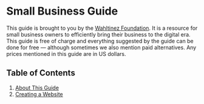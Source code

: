 # Small Business Guide

This guide is brought to you by the [Wahltinez Foundation](https://wahltinez.org). It is a resource
for small business owners to efficiently bring their business to the digital era. This guide is free
of charge and everything suggested by the guide can be done for free — although sometimes we also
mention paid alternatives. Any prices mentioned in this guide are in US dollars.

## Table of Contents

1. [About This Guide](#about-this-guide)
1. [Creating a Website](#creating-a-website)
